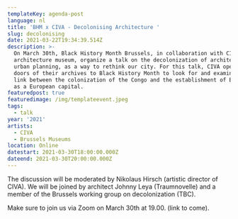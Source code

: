 ```yaml
---
templateKey: agenda-post
language: nl
title: 'BHM x CIVA - Decolonising Architecture '
slug: decolonising
date: 2021-03-22T19:34:39.514Z
description: >-
  On March 30th, Black History Month Brussels, in collaboration with CIVA, the
  architecture museum, organize a talk on the decolonization of architecture and
  urban planning, as a way to rethink our city. For this talk, CIVA opened the
  doors of their archives to Black History Month to look for and examine the
  link between the colonization of the Congo and the establishment of Brussels
  as a European capital.
featuredpost: true
featuredimage: /img/templateevent.jpeg
tags:
  - talk
year: '2021'
artists:
  - CIVA
  - Brussels Museums
location: Online
datestart: 2021-03-30T18:00:00.000Z
dateend: 2021-03-30T20:00:00.000Z
---
```



The discussion will be moderated by Nikolaus Hirsch (artistic director of CIVA). We will be joined by architect Johnny Leya (Traumnovelle) and a member of the Brussels working group on decolonization (TBC). 

Make sure to join us via Zoom on March 30th at 19.00. (link to come).
